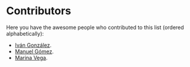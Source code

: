 # Contributors

Here you have the awesome people who contributed to this list (ordered alphabetically):

- [Iván González](https://github.com/dreamingechoes).
- [Manuel Gómez](https://github.com/tasugo).
- [Marina Vega](https://github.com/marinavega).
